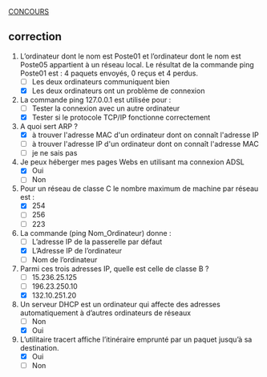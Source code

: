 [CONCOURS](https://mrproof.blogspot.com/2010/09/qcm-reseau-informatique-reseau-local.html)

## correction

1.  L’ordinateur dont le nom est Poste01 et l’ordinateur dont le nom est Poste05 appartient à un réseau local. Le résultat de la commande ping Poste01 est : 4 paquets envoyés, 0 reçus et 4 perdus.
    - [ ] Les deux ordinateurs communiquent bien
    - [x] Les deux ordinateurs ont un problème de connexion

2. La commande ping 127.0.0.1 est utilisée pour :
    - [ ] Tester la connexion avec un autre ordinateur
    - [x] Tester si le protocole TCP/IP fonctionne correctement

3. A quoi sert ARP ?
    - [x] à trouver l'adresse MAC d'un ordinateur dont on connaît l'adresse IP
    - [ ] à trouver l'adresse IP d'un ordinateur dont on connaît l'adresse MAC
    - [ ] je ne sais pas

4. Je peux héberger mes pages Webs en utilisant ma connexion ADSL
     - [x] Oui
     - [ ] Non

5. Pour un réseau de classe C le nombre maximum de machine par réseau est :
    - [x]    254
    - [ ]    256
    - [ ]    223

6. La commande (ping Nom_Ordinateur) donne :
     - [ ] L’adresse IP de la passerelle par défaut
     - [x] L’Adresse IP de l’ordinateur
     - [ ] Nom de l’ordinateur

7. Parmi ces trois adresses IP, quelle est celle de classe B ?
     - [ ] 15.236.25.125
     - [ ] 196.23.250.10
     - [x] 132.10.251.20

8. Un serveur DHCP est un ordinateur qui affecte des adresses automatiquement à d’autres ordinateurs de réseaux
     - [ ] Non
     - [x] Oui

9. L’utilitaire tracert affiche l’itinéraire emprunté par un paquet jusqu’à sa destination.
    - [x] Oui
    - [ ] Non
